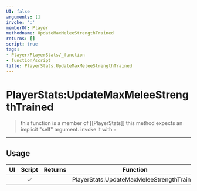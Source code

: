 ```yaml
---
UI: false
arguments: []
invoke: ':'
memberOf: Player
methodname: UpdateMaxMeleeStrengthTrained
returns: []
script: true
tags:
- Player/PlayerStats/_function
- function/script
title: PlayerStats.UpdateMaxMeleeStrengthTrained
---
```

# PlayerStats:UpdateMaxMeleeStrengthTrained
> this function is a member of [[PlayerStats]]
> this method expects an implicit "self" argument. invoke it with `:`
-----
## Usage
|  UI | Script | Returns | Function | Arguments |
|:---:|:------:|-------:|:--------:|:---------|
| |✓||PlayerStats:UpdateMaxMeleeStrengthTrained||
